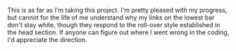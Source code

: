 This is as far as I'm taking this project. I'm pretty pleased with my progress, but cannot for the life of me understand why my links on the lowest bar don't stay white, though they respond to the roll-over style established in the head section. If anyone can figure out where I went wrong in the coding, I'd appreciate the direction.
